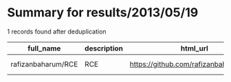 
# Summary for results/2013/05/19
    
1 records found after deduplication

| full_name | description | html_url | matched_list | matched_count | pushed_at | size | stargazers_count | language | forks_count |
|--------------------|---------------|---------------------------------------|----------------|-----------------|---------------------------|--------|--------------------|------------|---------------|
| rafizanbaharum/RCE | RCE | https://github.com/rafizanbaharum/RCE | ['rce'] | 1 | 2013-05-19 08:57:05+00:00 | 56 | 0 | nan | 0 |
